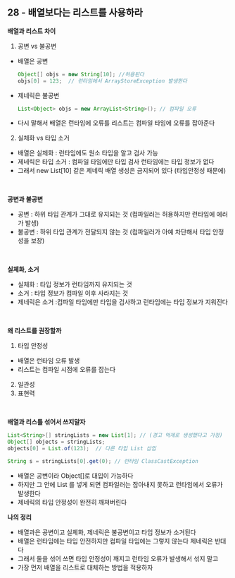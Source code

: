 ## 28 - 배열보다는 리스트를 사용하라

**배열과 리스트 차이**
1. 공변 vs 불공변
  - 배열은 공변
    ```java
    Object[] objs = new String[10]; //허용된다
    objs[0] = 123;  // 런타임에서 ArrayStoreException 발생한다
    ```

  - 제네릭은 불공변
    ```java
    List<Object> objs = new ArrayList<String>(); // 컴파일 오류 
    ```

- 다시 말해서 배열은 런타임에 오류를 리스트는 컴파일 타임에 오류를 잡아준다


2. 실체화 vs 타입 소거
  - 배열은 실체화 : 런타임에도 원소 타입을 알고 검사 가능
  - 제네릭은 타입 소거 : 컴파일 타임에만 타입 검사 런타임에는 타입 정보가 없다
  - 그래서 new List<String>[10] 같은 제네릭 배열 생성은 금지되어 있다 (타입안정성 때문에)


<br/>

**공변과 불공변**
- 공변 : 하위 타입 관계가 그대로 유지되는 것 (컴파일러는 허용하지만 런타임에 에러가 발생)
- 불공변 : 하위 타입 관계가 전달되지 않는 것 (컴파일러가 아예 차단해서 타입 안정성을 보장)

<br/>

**실체화, 소거**
- 실체화 : 타입 정보가 런타임까지 유지되는 것
- 소거 : 타입 정보가 컴파일 이후 사라지는 것
- 제네릭은 소거 :컴파일 타임에만 타입을 검사하고 런타임에는 타입 정보가 지워진다

<br/>

**왜 리스트를 권장할까**
1. 타입 안정성
  - 배열은 런타임 오류 발생
  - 리스트는 컴파일 시점에 오류를 잡는다
2. 일관성
3. 표현력

<br/>

**배열과 리스틀 섞어서 쓰지말자**
```java
List<String>[] stringLists = new List[1]; // (경고 억제로 생성했다고 가정)
Object[] objects = stringLists; 
objects[0] = List.of(123);  // 다른 타입 List 삽입

String s = stringLists[0].get(0); // 런타임 ClassCastException 
```
- 배열은 공변이라 Object[]로 대입이 가능하다
- 하지만 그 안에 List<Integer> 를 넣게 되면 컴파일러는 잡아내지 못하고 런타임에서 오류가 발생한다
- 제네릭의 타입 안정성이 완전히 깨져버린다


**나의 정리**
- 배열과은 공변이고 실체화, 제네릭은 불공변이고 타입 정보가 소거된다
- 배열은 런타임에는 타입 안전하지만 컴파일 타임에는 그렇지 않는다 제네릭은 반대다
- 그래서 둘을 섞어 쓰면 타입 안정성이 깨지고 런타임 오류가 발생해서 섞지 말고
- 가장 먼저 배열을 리스트로 대체하는 방법을 적용하자

